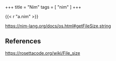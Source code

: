 +++
title = "Nim"
tags = [ "nim" ]
+++

{{< r "a.nim" >}}

<https://nim-lang.org/docs/os.html#getFileSize,string>

## References

<https://rosettacode.org/wiki/File_size>
